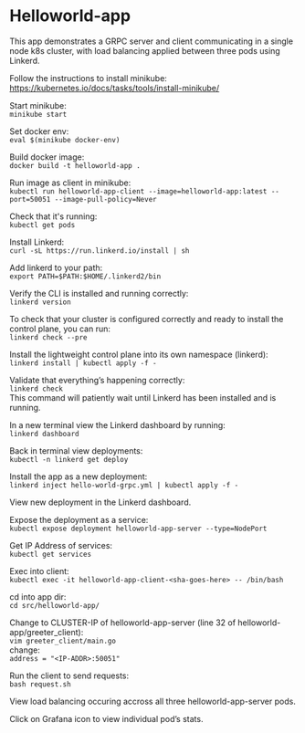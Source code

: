 # Helloworld-app  
This app demonstrates a GRPC server and client communicating in a single node k8s cluster, with load balancing applied between three pods using Linkerd.

Follow the instructions to install minikube:  
https://kubernetes.io/docs/tasks/tools/install-minikube/

Start minikube:  
```minikube start```

Set docker env:  
```eval $(minikube docker-env)```

Build docker image:  
```docker build -t helloworld-app .```

Run image as client in minikube:  
```kubectl run helloworld-app-client --image=helloworld-app:latest --port=50051 --image-pull-policy=Never```

Check that it's running:  
```kubectl get pods```

Install Linkerd:  
```curl -sL https://run.linkerd.io/install | sh```

Add linkerd to your path:  
```export PATH=$PATH:$HOME/.linkerd2/bin```

Verify the CLI is installed and running correctly:  
```linkerd version```

To check that your cluster is configured correctly and ready to install the control plane, you can run:  
```linkerd check --pre```

Install the lightweight control plane into its own namespace (linkerd):  
```linkerd install | kubectl apply -f -```

Validate that everything’s happening correctly:  
```linkerd check```  
This command will patiently wait until Linkerd has been installed and is running.

In a new terminal view the Linkerd dashboard by running:  
```linkerd dashboard```

Back in terminal view deployments:  
```kubectl -n linkerd get deploy```

Install the app as a new deployment:  
```linkerd inject hello-world-grpc.yml | kubectl apply -f -```

View new deployment in the Linkerd dashboard.  

Expose the deployment as a service:  
```kubectl expose deployment helloworld-app-server --type=NodePort```

Get IP Address of services:  
```kubectl get services```

Exec into client:  
```kubectl exec -it helloworld-app-client-<sha-goes-here> -- /bin/bash```

cd into app dir:  
```cd src/helloworld-app/```

Change <IP-ADDR> to CLUSTER-IP of helloworld-app-server (line 32 of helloworld-app/greeter_client):  
```vim greeter_client/main.go```  
change:  
```address = "<IP-ADDR>:50051"```

Run the client to send requests:  
```bash request.sh```

View load balancing occuring accross all three helloworld-app-server pods.  

Click on Grafana icon to view individual pod’s stats.  
